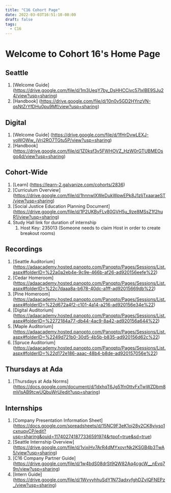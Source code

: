 ```yaml
---
title: "C16 Cohort Page"
date: 2022-03-03T16:51:10-08:00
draft: false
tags:
  - C16
---
```

# Welcome to Cohort 16's Home Page

## Seattle
1. [Welcome Guide] (https://drive.google.com/file/d/1m3UeqY7by_DsHHCCivc57lxIBE9SJu24/view?usp=sharing)
2. [Handbook] (https://drive.google.com/file/d/10n0v5GD2HYnzVN-qsNtZrYfDHu0pu9Mf/view?usp=sharing)

## Digital
1. [Welcome Guide] (https://drive.google.com/file/d/1fHrDvwLEXJ-voWOWw_jVrj2RO7TGtu5P/view?usp=sharing)
2. [Handbook] (https://drive.google.com/file/d/1Z0ksf3v5FWHOVZ_HzW0rGTUBMEOsgo4d/view?usp=sharing)

## Cohort-Wide
1. [Learn] (https://learn-2.galvanize.com/cohorts/2836)
2. [Curriculum Overview]  (https://drive.google.com/file/d/1hnnwlXWeDukWpwEPk8J1zljTxaaraeST/view?usp=sharing)
3. [Social Justice Education Planning Document] (https://drive.google.com/file/d/1P2UKByFLv80GVH5u_9ze8MSsZ1f2huR1/view?usp=sharing)
4. Study Hall link for duration of internship
   1. Host Key: 235013 (Someone needs to claim Host in order to create breakout rooms)

## Recordings
1. [Seattle Auditorium] (https://adaacademy.hosted.panopto.com/Panopto/Pages/Sessions/List.aspx#folderID=%22a0a2eb4e-9c9e-466b-af26-ad920156eefe%22)
2. [Cedar Homeroom] (https://adaacademy.hosted.panopto.com/Panopto/Pages/Sessions/List.aspx#folderID=%22c7daaa8a-b678-40dc-a1ff-ad92015669db%22)
3. [Pine Homeroom] (https://adaacademy.hosted.panopto.com/Panopto/Pages/Sessions/List.aspx#folderID=%22d672a4f2-c101-4a14-a216-ad920156e34e%22)
4. [Digital Auditorium] (https://adaacademy.hosted.panopto.com/Panopto/Pages/Sessions/List.aspx#folderID=%2272184a77-db44-4ac9-8a42-ad920156a644%22)
5. [Maple Auditorium] (https://adaacademy.hosted.panopto.com/Panopto/Pages/Sessions/List.aspx#folderID=%2249d721b0-30d5-4b5b-b835-ad920156d62c%22)
6. [Spruce Auditorium] (https://adaacademy.hosted.panopto.com/Panopto/Pages/Sessions/List.aspx#folderID=%22d172e186-aaac-48b4-b8de-ad920157056e%22)


## Thursdays at Ada
1. [Thursdays at Ada Norms] (https://docs.google.com/document/d/1dxhqT6Jg51fn0ttvFxTwWZDbm8mVlsAB9tcwUQbuWrU/edit?usp=sharing)


## Internships
1. [Company Presentation Information Sheet] (https://docs.google.com/spreadsheets/d/15NC9F3eK1oj28y2CK8yiyso1cxnuqvCP/edit?usp=sharing&ouid=117402741877336591974&rtpof=true&sd=true)
2. [Seattle Internship Overview] (https://drive.google.com/file/d/1vixiHv7ArR4dMYxovrNk2KSGB4b3TwA5/view?usp=sharing)
3. [C16 Company Partner Guide] (https://drive.google.com/file/d/1w4bdS08drSt9QW82Aq4cgcW__nEvq79n/view?usp=sharing)
4. [Intern Guide] (https://drive.google.com/file/d/1WvyyhhuSdY1N73adxyfghDZyIQFNEPz_/view?usp=sharing)

